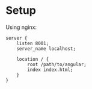 Setup
========

Using nginx:

    server {
        listen 8001;
        server_name localhost;
        
        location / {
            root /path/to/angular;
            index index.html;
        }
    }
